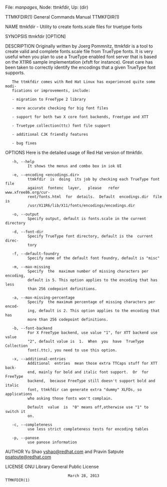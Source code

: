 File: *manpages*,  Node: ttmkfdir,  Up: (dir)

TTMKFDIR(1)                 General Commands Manual                TTMKFDIR(1)



NAME
       ttmkfdir - Utility to create fonts.scale files for truetype fonts

SYNOPSIS
       ttmkfdir [OPTION]

DESCRIPTION
           Originally  written by Joerg Pommnitz, ttmkfdir is a tool to create
       valid and complete fonts.scale file from TrueType  fonts.  It  is  very
       useful  when  you  plan  to  use a TrueType enabled font server that is
       based on the X11R6 sample implementation (xfsft  for  instance).  Great
       care  has  been  taken to correctly identify the encodings that a given
       TrueType font supports.

       The ttmkfdir comes with Red Hat Linux has experienced quite some  modi‐
       fications or improvements, include:

       - migration to FreeType 2 library

       - more accurate checking for big font files

       - support for both two X core font backends, Freetype and XTT

       - Truetype collection(ttc) font file support

       - additional CJK friendly features

       - bug fixes



OPTIONS
       Here is the detailed usage of Red Hat version of ttmkfdir.

       -h, --help
              It shows the menus and combo box in iok UI

       -e, --encoding <encodings.dir>
              ttmkfdir  is  doing  its job by checking each TrueType font file
              against  fontenc  layer,   please   refer   www.xfree86.org/cur‐
              rent/fonts.html  for  details.  Default  encodings.dir  file  is
              /usr/X11R6/lib/X11/fonts/encodings/encodings.dir

       -o, --output
              Specify output, default is fonts.scale in the current directory

       -d, --font-dir
              Specify TrueType font directory, default is the  current  direc‐
              tory

       -f, --default-foundry
              Specify name of the default font foundry, default is "misc"

       -m, --max-missing
              Specify  the  maximum number of missing characters per encoding,
              default is 5. This option applies to the encoding that has  less
              than 256 codepoint definitions.

       -a, --max-missing-percentage
              Specify  the maximum percentage of missing characters per encod‐
              ing, default is 2. This option applies to the encoding that  has
              more than 256 codepoint definitions.

       -b, --font-backend
              For X FreeType backend, use value "1", for XTT backend use value
              "2", default value is  1.  When  you  have  TrueType  Collection
              font(.ttc), you need to use this option.

       -x, --additional-entries
              Additional  entries  mean those extra TTCaps stuff for XTT back‐
              end, mainly for bold and italic font support.  Or  for  FreeType
              backend,  because FreeType still doesn't support bold and italic
              font, ttmkfdir can generate extra "dummy" XLFDs, so applications
              who asking those fonts won't complain.

              Default  value  is  "0" means off,otherwise use "1" to switch it
              on.

       -c, --completeness
              use less strict completeness tests for encoding tables

       -p, --panose
              use panose information


AUTHOR
       Yu Shao <yshao@redhat.com> and Pravin Satpute <psatpute@redhat.com>

LICENSE
       GNU Library General Public License



                                March 28, 2013                     TTMKFDIR(1)
